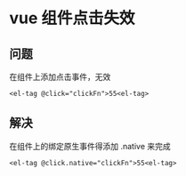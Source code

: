 
# vue 组件点击失效

## 问题
在组件上添加点击事件，无效

```
<el-tag @click="clickFn">55<el-tag>
```

## 解决
在组件上的绑定原生事件得添加 .native 来完成

```
<el-tag @click.native="clickFn">55<el-tag>
```